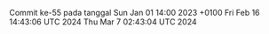 Commit ke-55 pada tanggal Sun Jan 01 14:00 2023 +0100
Fri Feb 16 14:43:06 UTC 2024
Thu Mar  7 02:43:04 UTC 2024
